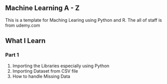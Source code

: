 ## Machine Learning A - Z
This is a template for Maching Learing using Python and R.
The all of staff is from udemy.com

## What I Learn
### Part 1
1. Importing the Libraries especially using Python
2. Importing Dataset from CSV file
3. How to handle Missing Data

